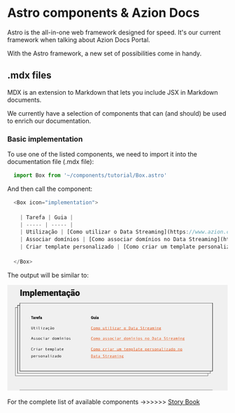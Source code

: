 # Astro components & Azion Docs

Astro is the all-in-one web framework designed for speed. It's our current framework when talking about Azion Docs Portal.

With the Astro framework, a new set of possibilities come in handy.

## .mdx files

MDX is an extension to Markdown that lets you include JSX in Markdown documents. 

We currently have a selection of components that can (and should) be used to enrich our documentation.

### Basic implementation

To use one of the listed components, we need to import it into the documentation file (.mdx file):

```js
  import Box from '~/components/tutorial/Box.astro'
```

And then call the component:

```js
  <Box icon="implementation">
  
    | Tarefa | Guia |
    | ----- | ----- |
    | Utilização | [Como utilizar o Data Streaming](https://www.azion.com/pt-br/documentacao/produtos/guias/como-usar-data-streaming/) |
    | Associar domínios | [Como associar domínios no Data Streaming](https://www.azion.com/pt-br/documentacao/produtos/guias/data-streaming-associar-dominios/) |
    | Criar template personalizado | [Como criar um template personalizado no Data Streaming](https://www.azion.com/pt-br/documentacao/produtos/guias/data-streaming-template-personalizado/) |
    
  </Box>
```

The output will be similar to:

![examplo1](./exemplo1.png)

For the complete list of available components ->>>>>> [Story Book](https://github.com/gabriel-azion/doc-studies-mocks/blob/main/astro-components/story-book.md)
